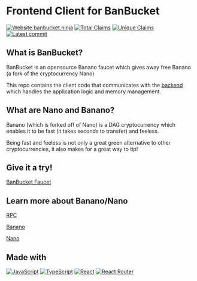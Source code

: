 # Frontend Client for BanBucket

[![Website banbucket.ninja](https://img.shields.io/website-up-down-green-red/https/banbucket.ninja.svg)](https://www.banbucket.ninja/)
[![Total Claims](https://badgen.net/https/banbucket-infoservice.vercel.app/api/totalclaims)](https://www.banbucket.ninja/#/stats)
[![Unique Claims](https://badgen.net/https/banbucket-infoservice.vercel.app/api/uniqueclaims)](https://www.banbucket.ninja/#/stats)
[![Latest commit](https://badgen.net/github/last-commit/kevinli23/banbucket-client/main)](https://GitHub.com/kevinli23/banbucket-client/commit/)

## What is BanBucket?

BanBucket is an opensource Banano faucet which gives away free Banano (a fork of the cryptocurrency Nano)

This repo contains the client code that communicates with the [backend](https://github.com/kevinli23/banbucket-backend) which handles the application logic and memory management.

## What are Nano and Banano?

Banano (which is forked off of Nano) is a DAG cryptocurrency which enables it to be fast (it takes seconds to transfer) and feeless.

Being fast and feeless is not only a great green alternative to other cryptocurrencies, it also makes for a great way to tip!

## Give it a try!

[BanBucket Faucet](https://www.banbucket.ninja/)

## Learn more about Banano/Nano

[RPC](https://docs.nano.org/commands/rpc-protocol/)

[Banano](https://banano.cc/)

[Nano](https://nano.org/)

## Made with

[![JavaScript](https://img.shields.io/badge/--F7DF1E?logo=javascript&logoColor=000)](https://www.javascript.com/)
[![TypeScript](https://img.shields.io/badge/--3178C6?logo=typescript&logoColor=ffffff)](https://www.typescriptlang.org/)
[![React](https://img.shields.io/badge/-React.js-61DAFB?logo=react&logoColor=white)](https://reactjs.org/)
[![React Router](https://img.shields.io/badge/-React%20Router-CA4245?logo=react-router&logoColor=white)](https://reactrouter.com/)
